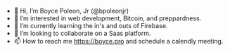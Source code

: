 - 👋 Hi, I’m Boyce Poleon, Jr (@bpoleonjr)
- 👀 I’m interested in web development, Bitcoin, and preppardness.
- 🌱 I’m currently learning the in's and outs of Firebase.
- 💞️ I’m looking to collaborate on a Saas platform.
- 📫 How to reach me https://boyce.pro and schedule a calendly meeting.
<!---
bpoleonjr/bpoleonjr is a ✨ special ✨ repository because its `README.md` (this file) appears on your GitHub profile.
You can click the Preview link to take a look at your changes.
--->
